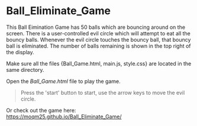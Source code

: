 # Ball_Eliminate_Game

This Ball Eimination Game has 50 balls which are bouncing around on the screen. There is a user-controlled evil circle which will attempt to eat all the bouncy balls. Whenever the evil circle touches the bouncy ball, that bouncy ball is eliminated. The number of balls remaining is shown in the top right of the display. 

Make sure all the files {Ball_Game.html, main.js, style.css} are located in the same directory. 

Open the *Ball_Game.html* file to play the game. 


> Press the 'start' button to start, use the arrow keys to move the evil circle.

Or check out the game here: https://moqm25.github.io/Ball_Eliminate_Game/
